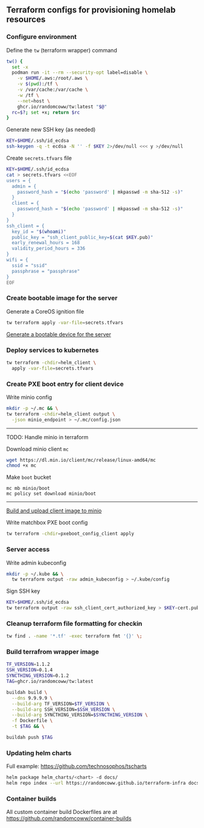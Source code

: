 ## Terraform configs for provisioning homelab resources

### Configure environment

Define the `tw` (terraform wrapper) command

```bash
tw() {
  set -x
  podman run -it --rm --security-opt label=disable \
    -v $HOME/.aws:/root/.aws \
    -v $(pwd):/tf \
    -v /var/cache:/var/cache \
    -w /tf \
    --net=host \
    ghcr.io/randomcoww/tw:latest "$@"
  rc=$?; set +x; return $rc
}
```

Generate new SSH key (as needed)

```bash
KEY=$HOME/.ssh/id_ecdsa
ssh-keygen -q -t ecdsa -N '' -f $KEY 2>/dev/null <<< y >/dev/null
```

Create `secrets.tfvars` file

```bash
KEY=$HOME/.ssh/id_ecdsa
cat > secrets.tfvars <<EOF
users = {
  admin = {
    password_hash = "$(echo 'password' | mkpasswd -m sha-512 -s)"
  }
  client = {
    password_hash = "$(echo 'password' | mkpasswd -m sha-512 -s)"
  }
}
ssh_client = {
  key_id = "$(whoami)"
  public_key = "ssh_client_public_key=$(cat $KEY.pub)"
  early_renewal_hours = 168
  validity_period_hours = 336
}
wifi = {
  ssid = "ssid"
  passphrase = "passphrase"
}
EOF
```

### Create bootable image for the server

Generate a CoreOS ignition file

```bash
tw terraform apply -var-file=secrets.tfvars
```

[Generate a bootable device for the server](https://github.com/randomcoww/fedora-coreos-config-custom/blob/master/builds/server/README.md)

### Deploy services to kubernetes

```bash
tw terraform -chdir=helm_client \
  apply -var-file=secrets.tfvars
```

### Create PXE boot entry for client device

Write minio config

```bash
mkdir -p ~/.mc && \
tw terraform -chdir=helm_client output \
  -json minio_endpoint > ~/.mc/config.json
```

---

TODO: Handle minio in terraform

Download minio client `mc`

```bash
wget https://dl.min.io/client/mc/release/linux-amd64/mc
chmod +x mc
```

Make `boot` bucket

```
mc mb minio/boot
mc policy set download minio/boot
```

---

[Build and upload client image to minio](https://github.com/randomcoww/fedora-coreos-config-custom/blob/master/builds/client/README.md)

Write matchbox PXE boot config

```bash
tw terraform -chdir=pxeboot_config_client apply
```

### Server access

Write admin kubeconfig

```bash
mkdir -p ~/.kube && \
  tw terraform output -raw admin_kubeconfig > ~/.kube/config
```

Sign SSH key

```bash
KEY=$HOME/.ssh/id_ecdsa
tw terraform output -raw ssh_client_cert_authorized_key > $KEY-cert.pub
```

### Cleanup terraform file formatting for checkin

```bash
tw find . -name '*.tf' -exec terraform fmt '{}' \;
```

### Build terrafrom wrapper image

```bash
TF_VERSION=1.1.2
SSH_VERSION=0.1.4
SYNCTHING_VERSION=0.1.2
TAG=ghcr.io/randomcoww/tw:latest

buildah build \
  --dns 9.9.9.9 \
  --build-arg TF_VERSION=$TF_VERSION \
  --build-arg SSH_VERSION=$SSH_VERSION \
  --build-arg SYNCTHING_VERSION=$SYNCTHING_VERSION \
  -f Dockerfile \
  -t $TAG && \

buildah push $TAG
```

### Updating helm charts

Full example: https://github.com/technosophos/tscharts

```bash
helm package helm_charts/<chart> -d docs/
helm repo index --url https://randomcoww.github.io/terraform-infra docs/
```

### Container builds

All custom container build Dockerfiles are at https://github.com/randomcoww/container-builds
